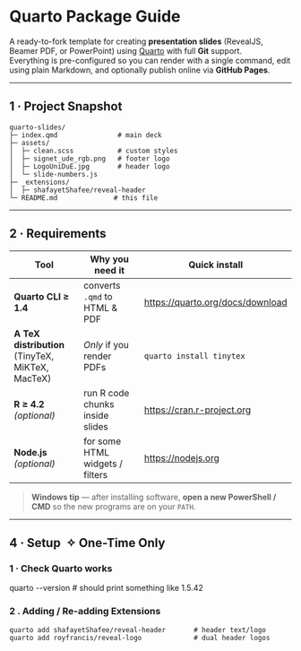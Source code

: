 # Quarto Package Guide

A ready-to-fork template for creating **presentation slides** (RevealJS, Beamer PDF, or PowerPoint) using [Quarto](https://quarto.org) with full **Git** support.  
Everything is pre-configured so you can render with a single command, edit using plain Markdown, and optionally publish online via **GitHub Pages**.


---

## 1 · Project Snapshot

```text
quarto-slides/
├─ index.qmd               # main deck
├─ assets/
│  ├─ clean.scss           # custom styles
│  ├─ signet_ude_rgb.png   # footer logo
│  ├─ LogoUniDuE.jpg       # header logo
│  └─ slide-numbers.js
├─ _extensions/
│  ├─ shafayetShafee/reveal-header
└─ README.md              # this file
```

---

## 2 · Requirements

| Tool | Why you need it | Quick install |
|------|-----------------|---------------|
| **Quarto CLI ≥ 1.4** | converts `.qmd` to HTML & PDF | <https://quarto.org/docs/download> |
| **A TeX distribution**<br>(TinyTeX, MiKTeX, MacTeX) | *Only* if you render PDFs | `quarto install tinytex` |
| **R ≥ 4.2** *(optional)* | run R code chunks inside slides | <https://cran.r-project.org> |
| **Node.js** *(optional)* | for some HTML widgets / filters | <https://nodejs.org> |

> **Windows tip**&nbsp;— after installing software, **open a new PowerShell / CMD** so the new programs are on your `PATH`.

---

## 4 · Setup&nbsp;&nbsp;✧&nbsp;One-Time Only

### 1 · Check Quarto works
quarto --version   # should print something like 1.5.42

### 2 . Adding / Re-adding Extensions
```text
quarto add shafayetShafee/reveal-header       # header text/logo
quarto add royfrancis/reveal-logo             # dual header logos
```